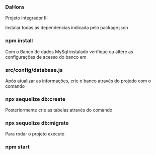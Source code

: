 ### DaHora
Projeto Integrador III

Instalar todas as dependencias indicada pelo package.json
### npm install 

Com o Banco de dados MySql instalado verifique ou altere as configurações de acesso do banco em 
### src/config/database.js

Após atualizar as informações, crie o banco através do projedo com o comando
### npx sequelize db:create

Posteriormente crie as tabelas através do comando
### npx sequelize db:migrate

Para rodar o projeto execute
### npm start
